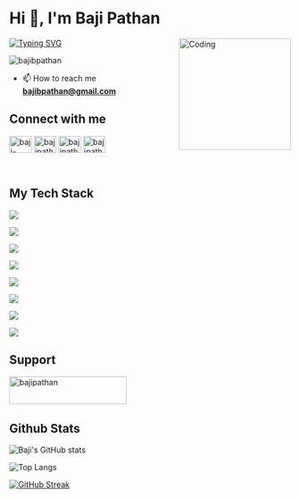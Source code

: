 <div>

<h1 align="left">Hi 👋, I'm Baji Pathan</h1>
<img align="right" alt="Coding" width="200" src="https://media1.tenor.com/m/BqbIhT4Mb7cAAAAd/programmer-rounded-edges.gif">

<a href="https://git.io/typing-svg"><img src="https://readme-typing-svg.demolab.com?font=Roboto&size=25&pause=1000&color=4FAE4EEE&width=435&lines=A+passionate+Software+Engineer" alt="Typing SVG" /></a>

<p align="left"> <img src="https://komarev.com/ghpvc/?username=bajibpathan&label=Profile%20views&color=0e75b6&style=flat" alt="bajibpathan" /> </p>

- 📫 How to reach me **bajibpathan@gmail.com**

## Connect with me

<p align="left">
    <a href="https://linkedin.com/in/baji-pathan-041529a6/" target="blank"><img align="center" src="https://raw.githubusercontent.com/rahuldkjain/github-profile-readme-generator/master/src/images/icons/Social/linked-in-alt.svg" alt="baji-pathan-041529a6/" height="30" width="40" /></a>
    <a href="https://instagram.com/bajipathanyt" target="blank"><img align="center" src="https://raw.githubusercontent.com/rahuldkjain/github-profile-readme-generator/master/src/images/icons/Social/instagram.svg" alt="bajipathanyt" height="30" width="40" /></a>
    <a href="https://www.youtube.com/c/bajipathan" target="blank"><img align="center" src="https://raw.githubusercontent.com/rahuldkjain/github-profile-readme-generator/master/src/images/icons/Social/youtube.svg" alt="bajipathan" height="30" width="40" /></a>
    <a href="https://github.com/bajibpathan" target="blank"><img align="center" src="https://raw.githubusercontent.com/rahuldkjain/github-profile-readme-generator/master/src/images/icons/Social/github.svg" alt="bajipathan" height="30" width="40" /></a>
</p>

<br>

## My Tech Stack

 <div>
    <!------------ Cloud ----------------->
    <p >
      <a href="https://skillicons.dev">
        <img src="https://skillicons.dev/icons?i=aws,gcp,azure" />
      </a>
    </p>
    <!------------ Operating System ----------------->
    <p >
      <a href="https://skillicons.dev">
        <img src="https://skillicons.dev/icons?i=windows,linux" />
      </a>
    </p>
    <!------------ Languages ----------------->
    <p >
      <a href="https://skillicons.dev">
        <img src="https://skillicons.dev/icons?i=js,nodejs,python,java,html" />
      </a>
    </p>
    <!---------------------- Frameworks ---------------------->
    <p >
      <a href="https://skillicons.dev">
        <img src="https://skillicons.dev/icons?i=react,nextjs" />
      </a>
    </p>
    <!-------------------- Styling -------------------------->
    <p >
      <a href="https://skillicons.dev">
        <img src="https://skillicons.dev/icons?i=css,tailwind" />
      </a>
    </p>
    <!---------------------- Database & Deployment ---------------------->
    <p >
      <a href="https://skillicons.dev">
        <img src="https://skillicons.dev/icons?i=mongodb,postgres,mysql,dynamodb" />
      </a>
    </p>
    <!---------------------- Development Tools ---------------------->
    <p >
      <a href="https://skillicons.dev">
        <img src="https://skillicons.dev/icons?i=vscode,vim,eclipse,sublime,atom" />
      </a>
    </p>
     <!---------------------- DevOps Tools ---------------------->
    <p >
      <a href="https://skillicons.dev">
        <img src="https://skillicons.dev/icons?i=terraform,prometheus,kubernetes,jenkins,grafana,git,github,docker,bitbucket,ansible" />
      </a>
    </p>
  </div>

## Support

<p><a href="https://www.buymeacoffee.com/bajipathan"> <img align="left" src="https://cdn.buymeacoffee.com/buttons/v2/default-yellow.png" height="50" width="210" alt="bajipathan" /></a></p><br><br>
<br>

## Github Stats

<div align="left">

![Baji's GitHub stats](https://github-readme-stats.vercel.app/api?username=bajibpathan&rank_icon=github&theme=vision-friendly-dark&hide_border=true)

![Top Langs](https://github-readme-stats.vercel.app/api/top-langs/?username=bajibpathan&layout=compact&theme=vision-friendly-dark&hide_border=true)

[![GitHub Streak](https://streak-stats.demolab.com/?user=bajibpathan&theme=vision-friendly-dark&hide_border=true)](https://git.io/streak-stats)

</div>

</div>
